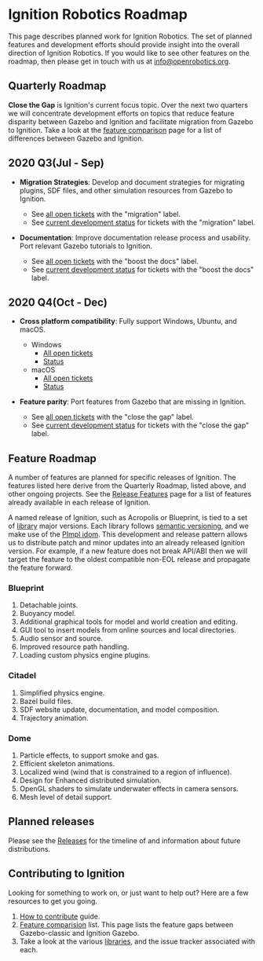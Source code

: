 # Ignition Robotics Roadmap

This page describes planned work for Ignition Robotics. The set of planned
features and development efforts should provide insight into the overall
direction of Ignition Robotics. If you would like to
see other features on the roadmap, then please get in touch with us at
info@openrobotics.org.

## Quarterly Roadmap

**Close the Gap** is Ignition's current focus topic. Over the next two
quarters we will concentrate development efforts on topics that reduce
feature disparity between Gazebo and Ignition and facilitate migration from
Gazebo to Ignition. Take a look at the
[feature comparison](/docs/citadel/comparison) page for a list of
differences between Gazebo and Ignition.

## 2020 Q3(Jul - Sep)

* **Migration Strategies**: Develop and document strategies for migrating
plugins, SDF files, and other simulation resources from Gazebo to Ignition.
    * See [all open tickets](https://github.com/search?q=org%3Aignitionrobotics+label%3A%22migration%22&state=open&type=Issues)
      with the "migration" label.
    * See [current development status](https://github.com/orgs/ignitionrobotics/projects/3?card_filter_query=label%3A%22migration%22)
      for tickets with the "migration" label.

* **Documentation**: Improve documentation release process and usability.
Port relevant Gazebo tutorials to Ignition.
    * See [all open tickets](https://github.com/search?q=org%3Aignitionrobotics+label%3A%22boost+the+docs%22&state=open&type=Issues)
      with the "boost the docs" label.
    * See [current development status](https://github.com/orgs/ignitionrobotics/projects/3?card_filter_query=label%3A%22boost+the+docs%22)
      for tickets with the "boost the docs" label.

## 2020 Q4(Oct - Dec)

* **Cross platform compatibility**: Fully support Windows, Ubuntu, and macOS.
    * Windows
        * [All open tickets](https://github.com/search?q=org%3Aignitionrobotics+label%3AWindows&type=Issues)
        * [Status](https://github.com/orgs/ignitionrobotics/projects/3?card_filter_query=label%3AWindows)
    * macOS
        * [All open tickets](https://github.com/search?q=org%3Aignitionrobotics+label%3AmacOS&type=Issues)
        * [Status](https://github.com/orgs/ignitionrobotics/projects/3?card_filter_query=label%3AmacOS)

* **Feature parity**: Port features from Gazebo that are missing in Ignition.
    * See [all open tickets](https://github.com/search?q=org%3Aignitionrobotics+label%3A%22close+the+gap%22&state=open&type=Issues)
      with the "close the gap" label.
    * See [current development status](https://github.com/orgs/ignitionrobotics/projects/3?card_filter_query=label%3A%22close+the+gap%22)
      for tickets with the "close the gap" label.

## Feature Roadmap

A number of features are planned for specific releases of Ignition. The
features listed here derive from the Quarterly Roadmap, listed above, and other
ongoing projects.  See the [Release Features](/docs/release-features) page for a list of features already available in each release of Ignition.

A named release of Ignition, such as Acropolis or Blueprint, is tied to
a set of [library](/libs) major versions. Each library follows
[semantic versioning](https://semver.org/), and we make use of the [PImpl
idom](https://en.cppreference.com/w/cpp/language/pimpl). This development
and release pattern allows us to distribute patch and minor updates into an already released Ignition version. For example, if a new feature does not break API/ABI then we will target the feature to the oldest compatible non-EOL release and propagate the feature forward.

### Blueprint

1. Detachable joints.
1. Buoyancy model.
1. Additional graphical tools for model and world creation and editing.
1. GUI tool to insert models from online sources and local directories.
1. Audio sensor and source.
1. Improved resource path handling.
1. Loading custom physics engine plugins.

### Citadel

1. Simplified physics engine.
1. Bazel build files.
1. SDF website update, documentation, and model composition.
1. Trajectory animation.

### Dome

1. Particle effects, to support smoke and gas.
1. Efficient skeleton animations.
1. Localized wind (wind that is constrained to a region of influence).
1. Design for Enhanced distributed simulation.
1. OpenGL shaders to simulate underwater effects in camera sensors.
1. Mesh level of detail support.

## Planned releases

Please see the [Releases](/docs/releases) for the timeline of and information about future distributions.

## Contributing to Ignition

Looking for something to work on, or just want to help out? Here are a few
resources to get you going.

1. [How to contribute](/docs/all/contributing) guide.
1. [Feature comparision](/docs/citadel/comparison) list. This page lists the
   feature gaps between Gazebo-classic and Ignition Gazebo.
1. Take a look at the various [libraries](/libs), and the issue tracker
   associated with each.
